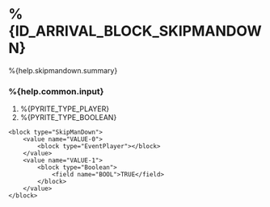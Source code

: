 # %{ID_ARRIVAL_BLOCK_SKIPMANDOWN}

%{help.skipmandown.summary}

### %{help.common.input}

1. %{PYRITE_TYPE_PLAYER}
2. %{PYRITE_TYPE_BOOLEAN}

```
<block type="SkipManDown">
    <value name="VALUE-0">
        <block type="EventPlayer"></block>
    </value>
    <value name="VALUE-1">
        <block type="Boolean">
            <field name="BOOL">TRUE</field>
        </block>
    </value>
</block>
```